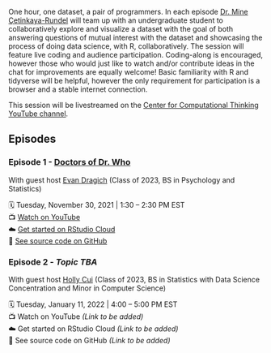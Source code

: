 One hour, one dataset, a pair of programmers. In each episode [Dr. Mine Çetinkaya-Rundel](http://mine-cr.com/) will team up with an undergraduate student to collaboratively explore and visualize a dataset with the goal of both answering questions of mutual interest with the dataset and showcasing the process of doing data science, with R, collaboratively. The session will feature live coding and audience participation. Coding-along is encouraged, however those who would just like to watch and/or contribute ideas in the chat for improvements are equally welcome! Basic familiarity with R and tidyverse will be helpful, however the only requirement for participation is a browser and a stable internet connection. 

This session will be livestreamed on the [Center for Computational Thinking YouTube channel](https://www.youtube.com/channel/UCN-OX45aSM1VtXkzocx8Ppg). 
 
## Episodes

### Episode 1 - [Doctors of Dr. Who](https://github.com/dukecct/coding-out-loud/tree/main/01-dr-who)

With guest host [Evan Dragich](https://github.com/evandragich) (Class of 2023, BS in Psychology and Statistics)  

:spiral_calendar: Tuesday, November 30, 2021 | 1:30 – 2:30 PM EST  
:tv: [Watch on YouTube](https://www.youtube.com/watch?v=kG9tv8NRPVo)  
:cloud: [Get started on RStudio Cloud](https://rstudio.cloud/project/3257566)  
:file_folder: [See source code on GitHub](https://github.com/dukecct/coding-out-loud/tree/main/01-dr-who)  

### Episode 2 - *Topic TBA*

With guest host [Holly Cui](https://github.com/hollyyfc) (Class of 2023, BS in Statistics with Data Science Concentration and Minor in Computer Science)

:spiral_calendar: Tuesday, January 11, 2022 | 4:00 – 5:00 PM EST  
:tv: Watch on YouTube *(Link to be added)*  
:cloud: Get started on RStudio Cloud *(Link to be added)*  
:file_folder: See source code on GitHub *(Link to be added)*  
